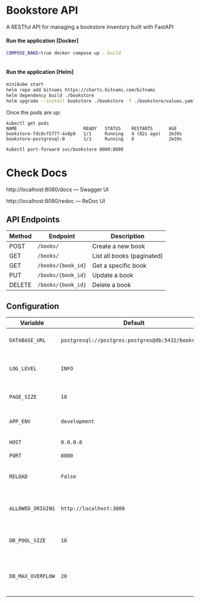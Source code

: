 # Bookstore API

A RESTful API for managing a bookstore inventory built with FastAPI

#### Run the application [Docker]

```bash
COMPOSE_BAKE=true docker compose up --build
```
````
````

#### Run the application [Helm]
```bash
minikube start
helm repo add bitnami https://charts.bitnami.com/bitnami
helm dependency build ./bookstore
helm upgrade --install bookstore ./bookstore -f ./bookstore/values.yaml
```
Once the pods are up:
````
kubectl get pods
NAME                         READY   STATUS    RESTARTS      AGE
bookstore-7dc8cf5777-4x8p9   1/1     Running   4 (82s ago)   2m39s
bookstore-postgresql-0       1/1     Running   0             2m39s
````
````
kubectl port-forward svc/bookstore 8080:8080
````

# Check Docs
http://localhost:8080/docs — Swagger UI

http://localhost:8080/redoc — ReDoc UI


## API Endpoints

| Method | Endpoint           | Description                |
| ------ | ------------------ | -------------------------- |
| POST   | `/books/`          | Create a new book          |
| GET    | `/books/`          | List all books (paginated) |
| GET    | `/books/{book_id}` | Get a specific book        |
| PUT    | `/books/{book_id}` | Update a book              |
| DELETE | `/books/{book_id}` | Delete a book              |


## Configuration

| Variable          | Default                                            | Description                                         |
| ----------------- | -------------------------------------------------- | --------------------------------------------------- |
| `DATABASE_URL`    | `postgresql://postgres:postgres@db:5432/bookstore` | PostgreSQL connection string                        |
| `LOG_LEVEL`       | `INFO`                                             | Logging level (`DEBUG`, `INFO`, `WARNING`, `ERROR`) |
| `PAGE_SIZE`       | `10`                                               | Items per page for pagination                       |
| `APP_ENV`         | `development`                                      | App environment label                               |
| `HOST`            | `0.0.0.0`                                          | Server host binding                                 |
| `PORT`            | `8080`                                             | Server port                                         |
| `RELOAD`          | `False`                                            | Enables auto-reload (development only)              |
| `ALLOWED_ORIGINS` | `http://localhost:3000`                            | Comma-separated list of allowed CORS origins        |
| `DB_POOL_SIZE`    | `10`                                               | SQLAlchemy DB connection pool size                  |
| `DB_MAX_OVERFLOW` | `20`                                               | Maximum overflow connections beyond pool size       |
